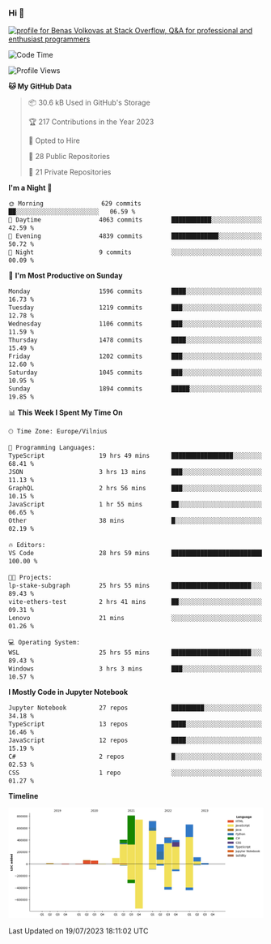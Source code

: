 ### Hi 👋
<a href="https://stackoverflow.com/users/14954249/benas-volkovas"><img src="https://stackoverflow.com/users/flair/14954249.png?theme=dark" width="208" height="58" alt="profile for Benas Volkovas at Stack Overflow, Q&amp;A for professional and enthusiast programmers" title="profile for Benas Volkovas at Stack Overflow, Q&amp;A for professional and enthusiast programmers"></a>

<!--START_SECTION:waka-->
![Code Time](http://img.shields.io/badge/Code%20Time-1%2C506%20hrs%2032%20mins-blue)

![Profile Views](http://img.shields.io/badge/Profile%20Views-0-blue)

**🐱 My GitHub Data** 

> 📦 30.6 kB Used in GitHub's Storage 
 > 
> 🏆 217 Contributions in the Year 2023
 > 
> 💼 Opted to Hire
 > 
> 📜 28 Public Repositories 
 > 
> 🔑 21 Private Repositories 
 > 
**I'm a Night 🦉** 

```text
🌞 Morning                629 commits         ██░░░░░░░░░░░░░░░░░░░░░░░   06.59 % 
🌆 Daytime                4063 commits        ███████████░░░░░░░░░░░░░░   42.59 % 
🌃 Evening                4839 commits        █████████████░░░░░░░░░░░░   50.72 % 
🌙 Night                  9 commits           ░░░░░░░░░░░░░░░░░░░░░░░░░   00.09 % 
```
📅 **I'm Most Productive on Sunday** 

```text
Monday                   1596 commits        ████░░░░░░░░░░░░░░░░░░░░░   16.73 % 
Tuesday                  1219 commits        ███░░░░░░░░░░░░░░░░░░░░░░   12.78 % 
Wednesday                1106 commits        ███░░░░░░░░░░░░░░░░░░░░░░   11.59 % 
Thursday                 1478 commits        ████░░░░░░░░░░░░░░░░░░░░░   15.49 % 
Friday                   1202 commits        ███░░░░░░░░░░░░░░░░░░░░░░   12.60 % 
Saturday                 1045 commits        ███░░░░░░░░░░░░░░░░░░░░░░   10.95 % 
Sunday                   1894 commits        █████░░░░░░░░░░░░░░░░░░░░   19.85 % 
```


📊 **This Week I Spent My Time On** 

```text
🕑︎ Time Zone: Europe/Vilnius

💬 Programming Languages: 
TypeScript               19 hrs 49 mins      █████████████████░░░░░░░░   68.41 % 
JSON                     3 hrs 13 mins       ███░░░░░░░░░░░░░░░░░░░░░░   11.13 % 
GraphQL                  2 hrs 56 mins       ███░░░░░░░░░░░░░░░░░░░░░░   10.15 % 
JavaScript               1 hr 55 mins        ██░░░░░░░░░░░░░░░░░░░░░░░   06.65 % 
Other                    38 mins             █░░░░░░░░░░░░░░░░░░░░░░░░   02.19 % 

🔥 Editors: 
VS Code                  28 hrs 59 mins      █████████████████████████   100.00 % 

🐱‍💻 Projects: 
lp-stake-subgraph        25 hrs 55 mins      ██████████████████████░░░   89.43 % 
vite-ethers-test         2 hrs 41 mins       ██░░░░░░░░░░░░░░░░░░░░░░░   09.31 % 
Lenovo                   21 mins             ░░░░░░░░░░░░░░░░░░░░░░░░░   01.26 % 

💻 Operating System: 
WSL                      25 hrs 55 mins      ██████████████████████░░░   89.43 % 
Windows                  3 hrs 3 mins        ███░░░░░░░░░░░░░░░░░░░░░░   10.57 % 
```

**I Mostly Code in Jupyter Notebook** 

```text
Jupyter Notebook         27 repos            █████████░░░░░░░░░░░░░░░░   34.18 % 
TypeScript               13 repos            ████░░░░░░░░░░░░░░░░░░░░░   16.46 % 
JavaScript               12 repos            ████░░░░░░░░░░░░░░░░░░░░░   15.19 % 
C#                       2 repos             █░░░░░░░░░░░░░░░░░░░░░░░░   02.53 % 
CSS                      1 repo              ░░░░░░░░░░░░░░░░░░░░░░░░░   01.27 % 
```



**Timeline**

![Lines of Code chart](https://raw.githubusercontent.com/BenasVolkovas/BenasVolkovas/main/assets/bar_graph.png)


 Last Updated on 19/07/2023 18:11:02 UTC
<!--END_SECTION:waka-->
